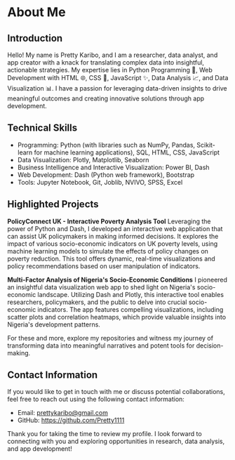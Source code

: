 # About Me

## Introduction
Hello! My name is Pretty Karibo, and I am a researcher, data analyst, and app creator with a knack for translating complex data into insightful, actionable strategies. My expertise lies in Python Programming 🐍, Web Development with HTML 🌐, CSS 🎨, JavaScript ✨, Data Analysis 📈, and Data Visualization 📊. I have a passion for leveraging data-driven insights to drive meaningful outcomes and creating innovative solutions through app development. 
## Technical Skills
- Programming: Python (with libraries such as NumPy, Pandas, Scikit-learn for machine learning applications), SQL, HTML, CSS, JavaScript
-	Data Visualization: Plotly, Matplotlib, Seaborn
-	Business Intelligence and Interactive Visualization: Power BI, Dash
-	Web Development: Dash (Python web framework), Bootstrap
-	Tools: Jupyter Notebook, Git, Joblib, NVIVO, SPSS, Excel


## Highlighted Projects
**PolicyConnect UK - Interactive Poverty Analysis Tool**
Leveraging the power of Python and Dash, I developed an interactive web application that can assist UK policymakers in making informed decisions. It explores the impact of various socio-economic indicators on UK poverty levels, using machine learning models to simulate the effects of policy changes on poverty reduction. This tool offers dynamic, real-time visualizations and policy recommendations based on user manipulation of indicators.

**Multi-Factor Analysis of Nigeria's Socio-Economic Conditions**
I pioneered an insightful data visualization web app to shed light on Nigeria's socio-economic landscape. Utilizing Dash and Plotly, this interactive tool enables researchers, policymakers, and the public to delve into crucial socio-economic indicators. The app features compelling visualizations, including scatter plots and correlation heatmaps, which provide valuable insights into Nigeria's development patterns.

For these and more, explore my repositories and witness my journey of transforming data into meaningful narratives and potent tools for decision-making.

## Contact Information
If you would like to get in touch with me or discuss potential collaborations, feel free to reach out using the following contact information:

- Email: prettykaribo@gmail.com
- GitHub: https://github.com/Pretty1111

Thank you for taking the time to review my profile. I look forward to connecting with you and exploring opportunities in research, data analysis, and app development!
